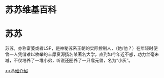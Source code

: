 # 苏苏维基百科

# 苏苏
苏苏，亦称富婆或者LSP，是神秘苏系王朝的实际控制人，（她/他？）在年轻时便曾一人凭借难以枚举的丰厚资源扬名某著名大学。直到如今年近不惑，功力丝毫未减，不仅培养了一堆小弟，听说还圈养了一只噬元兽，名为“小灰”。

[>>基础介绍](guide.md)